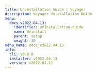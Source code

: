 ```yaml
---
title: Uninstallation Guide | Voyager
description: Voyager Unistallation Guide
menu:
  docs_v2022.04.13:
    identifier: uninstallation-guide
    name: Uninstall
    parent: setup
    weight: 30
menu_name: docs_v2022.04.13
info:
  cli: v0.0.8
  installer: v2022.04.13
  version: v2022.04.13
---
```


